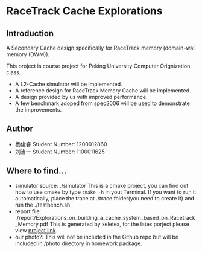 RaceTrack Cache Explorations
============================

## Introduction

A Secondary Cache design specifically for RaceTrack memory (domain-wall memory (DWM)).

This project is course project for Peking University Computer Orignization class.

* A L2-Cache simulator will be implemented.
* A reference design for RaceTrack Memery Cache will be implemented.
* A design provided by us with improved performance.
* A few benchmark adoped from spec2006 will be used to demonstrate the improvements.

## Author

* 杨俊睿 Student Number: 1200012860
* 刘当一 Student Number: 1100011625

## Where to find...

* simulator source: ./simulator
This is a cmake project, you can find out how to use cmake by type `cmake -h` in yout Terminal.
If you want to run it automatically, place the trace at ./trace folder(you need to create it) and run the ./testbench.sh
* report file: ./report/Explorations_on_building_a_cache_system_based_on_Racetrack_Memory.pdf
This is generated by xeletex, for the latex porject please view [project link](https://www.sharelatex.com/project/54c64de50231378d4def24ef).
* our photo?: This will not be included in the Github repo but will be included in /photo directory in homework package.
